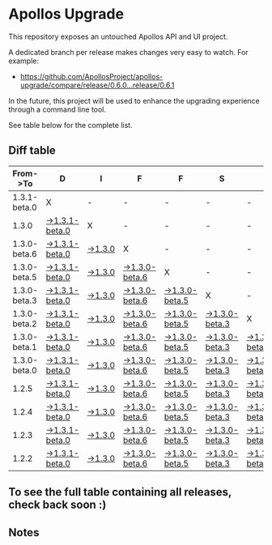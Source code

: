 # Apollos Upgrade

This repository exposes an untouched Apollos API and UI project.

A dedicated branch per release makes changes very easy
to watch. For example:

* https://github.com/ApollosProject/apollos-upgrade/compare/release/0.6.0...release/0.6.1

In the future, this project will be used to enhance the upgrading experience through a command line tool.

See table below for the complete list.

## Diff table

| From->To     | D                                                                                                                      | I                                                                                                        | F                                                                                                                      | F                                                                                                                      | S                                                                                                                      |                                                                                                                        | =                                                                                                                      | =                                                                                                               |                                                                                                   | F                                                                                                 | U                                                                                                 | N   |
| ------------ | ---------------------------------------------------------------------------------------------------------------------- | -------------------------------------------------------------------------------------------------------- | ---------------------------------------------------------------------------------------------------------------------- | ---------------------------------------------------------------------------------------------------------------------- | ---------------------------------------------------------------------------------------------------------------------- | ---------------------------------------------------------------------------------------------------------------------- | ---------------------------------------------------------------------------------------------------------------------- | --------------------------------------------------------------------------------------------------------------- | ------------------------------------------------------------------------------------------------- | ------------------------------------------------------------------------------------------------- | ------------------------------------------------------------------------------------------------- | --- |
| 1.3.1-beta.0 | X                                                                                                                      | -                                                                                                        | -                                                                                                                      | -                                                                                                                      | -                                                                                                                      | -                                                                                                                      | -                                                                                                                      | -                                                                                                               | -                                                                                                 | -                                                                                                 | -                                                                                                 | -   |
| 1.3.0        | [->1.3.1-beta.0](https://github.com/ApollosProject/apollos-upgrade/compare/release/1.3.0..release/1.3.1-beta.0)        | X                                                                                                        | -                                                                                                                      | -                                                                                                                      | -                                                                                                                      | -                                                                                                                      | -                                                                                                                      | -                                                                                                               | -                                                                                                 | -                                                                                                 | -                                                                                                 | -   |
| 1.3.0-beta.6 | [->1.3.1-beta.0](https://github.com/ApollosProject/apollos-upgrade/compare/release/1.3.0-beta.6..release/1.3.1-beta.0) | [->1.3.0](https://github.com/ApollosProject/apollos-upgrade/compare/release/1.3.0-beta.6..release/1.3.0) | X                                                                                                                      | -                                                                                                                      | -                                                                                                                      | -                                                                                                                      | -                                                                                                                      | -                                                                                                               | -                                                                                                 | -                                                                                                 | -                                                                                                 | -   |
| 1.3.0-beta.5 | [->1.3.1-beta.0](https://github.com/ApollosProject/apollos-upgrade/compare/release/1.3.0-beta.5..release/1.3.1-beta.0) | [->1.3.0](https://github.com/ApollosProject/apollos-upgrade/compare/release/1.3.0-beta.5..release/1.3.0) | [->1.3.0-beta.6](https://github.com/ApollosProject/apollos-upgrade/compare/release/1.3.0-beta.5..release/1.3.0-beta.6) | X                                                                                                                      | -                                                                                                                      | -                                                                                                                      | -                                                                                                                      | -                                                                                                               | -                                                                                                 | -                                                                                                 | -                                                                                                 | -   |
| 1.3.0-beta.3 | [->1.3.1-beta.0](https://github.com/ApollosProject/apollos-upgrade/compare/release/1.3.0-beta.3..release/1.3.1-beta.0) | [->1.3.0](https://github.com/ApollosProject/apollos-upgrade/compare/release/1.3.0-beta.3..release/1.3.0) | [->1.3.0-beta.6](https://github.com/ApollosProject/apollos-upgrade/compare/release/1.3.0-beta.3..release/1.3.0-beta.6) | [->1.3.0-beta.5](https://github.com/ApollosProject/apollos-upgrade/compare/release/1.3.0-beta.3..release/1.3.0-beta.5) | X                                                                                                                      | -                                                                                                                      | -                                                                                                                      | -                                                                                                               | -                                                                                                 | -                                                                                                 | -                                                                                                 | -   |
| 1.3.0-beta.2 | [->1.3.1-beta.0](https://github.com/ApollosProject/apollos-upgrade/compare/release/1.3.0-beta.2..release/1.3.1-beta.0) | [->1.3.0](https://github.com/ApollosProject/apollos-upgrade/compare/release/1.3.0-beta.2..release/1.3.0) | [->1.3.0-beta.6](https://github.com/ApollosProject/apollos-upgrade/compare/release/1.3.0-beta.2..release/1.3.0-beta.6) | [->1.3.0-beta.5](https://github.com/ApollosProject/apollos-upgrade/compare/release/1.3.0-beta.2..release/1.3.0-beta.5) | [->1.3.0-beta.3](https://github.com/ApollosProject/apollos-upgrade/compare/release/1.3.0-beta.2..release/1.3.0-beta.3) | X                                                                                                                      | -                                                                                                                      | -                                                                                                               | -                                                                                                 | -                                                                                                 | -                                                                                                 | -   |
| 1.3.0-beta.1 | [->1.3.1-beta.0](https://github.com/ApollosProject/apollos-upgrade/compare/release/1.3.0-beta.1..release/1.3.1-beta.0) | [->1.3.0](https://github.com/ApollosProject/apollos-upgrade/compare/release/1.3.0-beta.1..release/1.3.0) | [->1.3.0-beta.6](https://github.com/ApollosProject/apollos-upgrade/compare/release/1.3.0-beta.1..release/1.3.0-beta.6) | [->1.3.0-beta.5](https://github.com/ApollosProject/apollos-upgrade/compare/release/1.3.0-beta.1..release/1.3.0-beta.5) | [->1.3.0-beta.3](https://github.com/ApollosProject/apollos-upgrade/compare/release/1.3.0-beta.1..release/1.3.0-beta.3) | [->1.3.0-beta.2](https://github.com/ApollosProject/apollos-upgrade/compare/release/1.3.0-beta.1..release/1.3.0-beta.2) | X                                                                                                                      | -                                                                                                               | -                                                                                                 | -                                                                                                 | -                                                                                                 | -   |
| 1.3.0-beta.0 | [->1.3.1-beta.0](https://github.com/ApollosProject/apollos-upgrade/compare/release/1.3.0-beta.0..release/1.3.1-beta.0) | [->1.3.0](https://github.com/ApollosProject/apollos-upgrade/compare/release/1.3.0-beta.0..release/1.3.0) | [->1.3.0-beta.6](https://github.com/ApollosProject/apollos-upgrade/compare/release/1.3.0-beta.0..release/1.3.0-beta.6) | [->1.3.0-beta.5](https://github.com/ApollosProject/apollos-upgrade/compare/release/1.3.0-beta.0..release/1.3.0-beta.5) | [->1.3.0-beta.3](https://github.com/ApollosProject/apollos-upgrade/compare/release/1.3.0-beta.0..release/1.3.0-beta.3) | [->1.3.0-beta.2](https://github.com/ApollosProject/apollos-upgrade/compare/release/1.3.0-beta.0..release/1.3.0-beta.2) | [->1.3.0-beta.1](https://github.com/ApollosProject/apollos-upgrade/compare/release/1.3.0-beta.0..release/1.3.0-beta.1) | X                                                                                                               | -                                                                                                 | -                                                                                                 | -                                                                                                 | -   |
| 1.2.5        | [->1.3.1-beta.0](https://github.com/ApollosProject/apollos-upgrade/compare/release/1.2.5..release/1.3.1-beta.0)        | [->1.3.0](https://github.com/ApollosProject/apollos-upgrade/compare/release/1.2.5..release/1.3.0)        | [->1.3.0-beta.6](https://github.com/ApollosProject/apollos-upgrade/compare/release/1.2.5..release/1.3.0-beta.6)        | [->1.3.0-beta.5](https://github.com/ApollosProject/apollos-upgrade/compare/release/1.2.5..release/1.3.0-beta.5)        | [->1.3.0-beta.3](https://github.com/ApollosProject/apollos-upgrade/compare/release/1.2.5..release/1.3.0-beta.3)        | [->1.3.0-beta.2](https://github.com/ApollosProject/apollos-upgrade/compare/release/1.2.5..release/1.3.0-beta.2)        | [->1.3.0-beta.1](https://github.com/ApollosProject/apollos-upgrade/compare/release/1.2.5..release/1.3.0-beta.1)        | [->1.3.0-beta.0](https://github.com/ApollosProject/apollos-upgrade/compare/release/1.2.5..release/1.3.0-beta.0) | X                                                                                                 | -                                                                                                 | -                                                                                                 | -   |
| 1.2.4        | [->1.3.1-beta.0](https://github.com/ApollosProject/apollos-upgrade/compare/release/1.2.4..release/1.3.1-beta.0)        | [->1.3.0](https://github.com/ApollosProject/apollos-upgrade/compare/release/1.2.4..release/1.3.0)        | [->1.3.0-beta.6](https://github.com/ApollosProject/apollos-upgrade/compare/release/1.2.4..release/1.3.0-beta.6)        | [->1.3.0-beta.5](https://github.com/ApollosProject/apollos-upgrade/compare/release/1.2.4..release/1.3.0-beta.5)        | [->1.3.0-beta.3](https://github.com/ApollosProject/apollos-upgrade/compare/release/1.2.4..release/1.3.0-beta.3)        | [->1.3.0-beta.2](https://github.com/ApollosProject/apollos-upgrade/compare/release/1.2.4..release/1.3.0-beta.2)        | [->1.3.0-beta.1](https://github.com/ApollosProject/apollos-upgrade/compare/release/1.2.4..release/1.3.0-beta.1)        | [->1.3.0-beta.0](https://github.com/ApollosProject/apollos-upgrade/compare/release/1.2.4..release/1.3.0-beta.0) | [->1.2.5](https://github.com/ApollosProject/apollos-upgrade/compare/release/1.2.4..release/1.2.5) | X                                                                                                 | -                                                                                                 | -   |
| 1.2.3        | [->1.3.1-beta.0](https://github.com/ApollosProject/apollos-upgrade/compare/release/1.2.3..release/1.3.1-beta.0)        | [->1.3.0](https://github.com/ApollosProject/apollos-upgrade/compare/release/1.2.3..release/1.3.0)        | [->1.3.0-beta.6](https://github.com/ApollosProject/apollos-upgrade/compare/release/1.2.3..release/1.3.0-beta.6)        | [->1.3.0-beta.5](https://github.com/ApollosProject/apollos-upgrade/compare/release/1.2.3..release/1.3.0-beta.5)        | [->1.3.0-beta.3](https://github.com/ApollosProject/apollos-upgrade/compare/release/1.2.3..release/1.3.0-beta.3)        | [->1.3.0-beta.2](https://github.com/ApollosProject/apollos-upgrade/compare/release/1.2.3..release/1.3.0-beta.2)        | [->1.3.0-beta.1](https://github.com/ApollosProject/apollos-upgrade/compare/release/1.2.3..release/1.3.0-beta.1)        | [->1.3.0-beta.0](https://github.com/ApollosProject/apollos-upgrade/compare/release/1.2.3..release/1.3.0-beta.0) | [->1.2.5](https://github.com/ApollosProject/apollos-upgrade/compare/release/1.2.3..release/1.2.5) | [->1.2.4](https://github.com/ApollosProject/apollos-upgrade/compare/release/1.2.3..release/1.2.4) | X                                                                                                 | -   |
| 1.2.2        | [->1.3.1-beta.0](https://github.com/ApollosProject/apollos-upgrade/compare/release/1.2.2..release/1.3.1-beta.0)        | [->1.3.0](https://github.com/ApollosProject/apollos-upgrade/compare/release/1.2.2..release/1.3.0)        | [->1.3.0-beta.6](https://github.com/ApollosProject/apollos-upgrade/compare/release/1.2.2..release/1.3.0-beta.6)        | [->1.3.0-beta.5](https://github.com/ApollosProject/apollos-upgrade/compare/release/1.2.2..release/1.3.0-beta.5)        | [->1.3.0-beta.3](https://github.com/ApollosProject/apollos-upgrade/compare/release/1.2.2..release/1.3.0-beta.3)        | [->1.3.0-beta.2](https://github.com/ApollosProject/apollos-upgrade/compare/release/1.2.2..release/1.3.0-beta.2)        | [->1.3.0-beta.1](https://github.com/ApollosProject/apollos-upgrade/compare/release/1.2.2..release/1.3.0-beta.1)        | [->1.3.0-beta.0](https://github.com/ApollosProject/apollos-upgrade/compare/release/1.2.2..release/1.3.0-beta.0) | [->1.2.5](https://github.com/ApollosProject/apollos-upgrade/compare/release/1.2.2..release/1.2.5) | [->1.2.4](https://github.com/ApollosProject/apollos-upgrade/compare/release/1.2.2..release/1.2.4) | [->1.2.3](https://github.com/ApollosProject/apollos-upgrade/compare/release/1.2.2..release/1.2.3) | X   |

## To see the full table containing all releases, check back soon :)

## Notes
